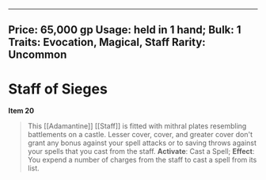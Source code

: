 
---
Price: 65,000 gp
Usage: held in 1 hand;
Bulk: 1
Traits: Evocation, Magical, Staff
Rarity: Uncommon
---

# Staff of Sieges

**Item 20**

> This [[Adamantine]] [[Staff]] is fitted with mithral plates resembling battlements on a castle. Lesser cover, cover, and greater cover don't grant any bonus against your spell attacks or to saving throws against your spells that you cast from the staff.
**Activate**: Cast a Spell;
**Effect**: You expend a number of charges from the staff to cast a spell from its list.
